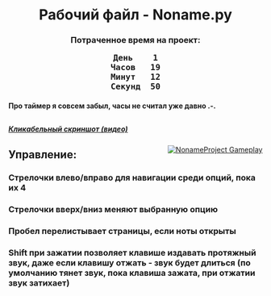 <h1><center>Рабочий файл - Noname.py</center></h1><h3><center>Потраченное время на проект:</center><center><pre>День	1
Часов	19
Минут	12
Секунд	50</pre></center></h3><h4>Про таймер я совсем забыл, часы не считал уже давно .-.</h4><h2>  </h2><h5><a href="https://youtu.be/3AGXLDnccvk">Кликабельный скриншот (видео)</a></h5><a style="float:right" href="https://youtu.be/3AGXLDnccvk" target="_blank">  <img alt="NonameProject Gameplay" src="https://img.youtube.com/vi/3AGXLDnccvk/maxresdefault.jpg" /></a><h2>Управление:</h2><h3>Стрелочки влево/вправо для навигации среди опций, пока их 4</h3><h3>Стрелочки вверх/вниз меняют выбранную опцию</h3><h3>Пробел перелистывает страницы, если ноты открыты</h3><h3>Shift при зажатии позволяет клавише издавать протяжный звук, даже если клавишу отжать - звук будет длиться (по умолчанию тянет звук, пока клавиша зажата, при отжатии звук затихает)</h3>